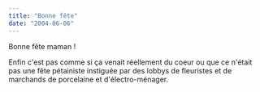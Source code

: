 ```yaml
---
title: "Bonne fête"
date: "2004-06-06"
---
```


Bonne fête maman !

Enfin c'est pas comme si ça venait réellement du coeur ou que ce n'était pas une fête pétainiste instiguée par des lobbys de fleuristes et de marchands de porcelaine et d'électro-ménager.
